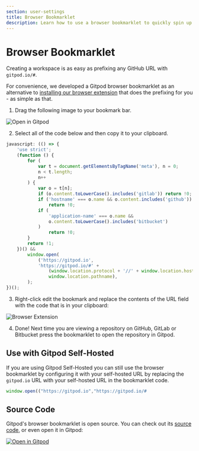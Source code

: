 ```yaml
---
section: user-settings
title: Browser Bookmarklet
description: Learn how to use a browser bookmarklet to quickly spin up Gitpod workspaces from any GitHub, GitLab or Bitbucket repository.
---
```


<script context="module">
  export const prerender = true;
</script>

# Browser Bookmarklet

Creating a workspace is as easy as prefixing any GitHub URL with `gitpod.io/#`.

For convenience, we developed a Gitpod browser bookmarklet as an alternative to [installing our browser extension](/docs/configure/user-settings/browser-extension) that does the
prefixing for you - as simple as that.

1. Drag the following image to your bookmark bar.

![Open in Gitpod](../../../static/images/docs/browser-bookmarklet.png)

2. Select all of the code below and then copy it to your clipboard.

```javascript
javascript: (() => {
	'use strict';
	(function () {
		for (
			var t = document.getElementsByTagName('meta'), n = 0;
			n < t.length;
			n++
		) {
			var o = t[n];
			if (o.content.toLowerCase().includes('gitlab')) return !0;
			if ('hostname' === o.name && o.content.includes('github'))
				return !0;
			if (
				'application-name' === o.name &&
				o.content.toLowerCase().includes('bitbucket')
			)
				return !0;
		}
		return !1;
	})() &&
		window.open(
			('https://gitpod.io',
			'https://gitpod.io/#' +
				(window.location.protocol + '//' + window.location.host) +
				window.location.pathname),
		);
})();
```

3. Right-click edit the bookmark and replace the contents of the URL field with the code that is in your clipboard:

![Browser Extension](../../../static/images/docs/browser-bookmarklet-edit.png)

4. Done! Next time you are viewing a repository on GitHub, GitLab or Bitbucket press the bookmarklet to open the repository in Gitpod.

## Use with Gitpod Self-Hosted

If you are using Gitpod Self-Hosted you can still use the browser bookmarklet by configuring it with your self-hosted URL by replacing the `gitpod.io` URL with your self-hosted URL in the bookmarklet code.

```javascript
window.open(("https://gitpod.io","https://gitpod.io/#
```

## Source Code

Gitpod's browser bookmarklet is open source. You can check out its [source code](https://github.com/gitpod-io/browser-bookmarklet), or even open it in Gitpod:

[![Open in Gitpod](https://gitpod.io/button/open-in-gitpod.svg)](https://gitpod.io/#https://github.com/gitpod-io/browser-bookmarklet)
